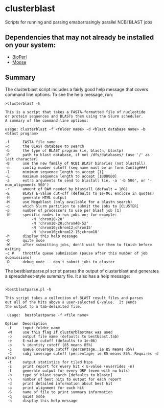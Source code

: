 # clusterblast
Scripts for running and parsing emabarrasingly parallel NCBI BLAST jobs

## Dependencies that may not already be installed on your system:

 - [BioPerl](http://bioperl.org/)
 - [Moose](http://moose.iinteractive.com)

## Summary

The clusterblast script includes a fairly good help message that covers command line options. To see the help message, run:

```
>clusterblast -h

This is a script that takes a FASTA-formatted file of nucleotide
or protein sequences and BLASTs them using the Slurm scheduler.
A summary of the command line options:

usage: clusterblast -f <folder name> -d <blast database name> -b <blast program>

-f      FASTA file name
-d      the BLAST database to search
-b      the type of BLAST program (ie, blastn, blastp)
-P      path to blast database, if not /dfs/databases/ (use '/' as last character)
-B      use the new family of NCBI BLAST binaries (not blastall)
-n      contig number cutoff (seq name must be in form Contig###)
-l      minimum sequence length to accept [1]
-L      maximum sequence length to accept [1000000]
-a      extra arguments to send to blastall (ie, -a '-b 500', or '-num_alignments 500')
-r      amount of RAM needed by blastall (default = 10G)
-E      BLAST E-value cut-off (defaults to 1e-06; enclose in quotes)
-H      generate HTML output
-M      use Megablast (only available for a blastn search)
-q      which Slurm partition to submit the jobs to [CLUSTER]
-p      number of processors to use per blast job [1]
-N      specific nodes to run jobs on; for example:
            -N 'chrom10-20'
            -N 'chrom10-20;chrom40-52'
            -N 'chrom10;chrom12;chrom15'
            -N 'chrom10;chrom12-15;chrom18'
-h      display this help message
-Q      quite mode
-W      after submitting jobs, don't wait for them to finish before exiting
-c #    throttle queue submission (pause after this number of job submissions)
-D      debug mode -- don't submit jobs to cluster

```

The bestblastparse.pl script parses the output of clusterblast and generates a spreadsheet-style summary file. It also has a help message:

```

>bestblastparse.pl -h

This script takes a collection of BLAST result files and parses
out all of the hits above a user-selected E-value.  It sends
the output to a tab-delimited file.

 usage:  bestblastparse -f <file name>

Option  Description
 -f     input folder name
 -M     use this flag if clusterblastmax was used
 -o     output file name (defaults to bestblast.tab)
 -e     E-value cutoff (defaults to 1e-06)
 -p     % identity cutoff (85 means 85%)
 -c     queue coverage cutoff (percentage; ie 85 means 85%)
 -C     subj coverage cutoff (percentage; ie 85 means 85%. Requires -d also)
 -t     output statistics for tiled hsps
 -E     print report for every hit < E-value (overrides -n)
 -l     generate output for every ORF (even with no hits)
 -b     type of blast search [defaults to blastn]
 -n     number of best hits to output for each report
 -d     print detailed information about best hit
 -a     print alignment for each hit
 -S     name of file to print summary information
 -q     quiet mode
 -h     display this help message
 
```
